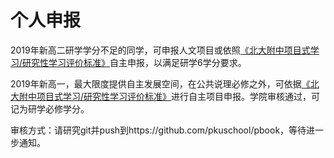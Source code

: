 # 个人申报

2019年新高二研学学分不足的同学，可申报人文项目或依照[《北大附中项目式学习/研究性学习评价标准》](README2.md)自主申报，以满足研学6学分要求。

2019年新高一，最大限度提供自主发展空间，在公共说理必修之外，可依据[《北大附中项目式学习/研究性学习评价标准》](README2.md)进行自主项目申报。学院审核通过，可记为研学必修学分。

审核方式：请研究git并push到https://github.com/pkuschool/pbook，等待进一步通知。